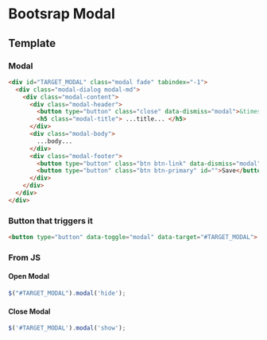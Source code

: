 # Bootsrap Modal

## Template

### Modal

```html
<div id="TARGET_MODAL" class="modal fade" tabindex="-1">
  <div class="modal-dialog modal-md">
    <div class="modal-content">
      <div class="modal-header">
        <button type="button" class="close" data-dismiss="modal">&times;</button>
        <h5 class="modal-title"> ...title... </h5>
      </div>
      <div class="modal-body">
        ...body...
      </div>
      <div class="modal-footer">
        <button type="button" class="btn btn-link" data-dismiss="modal">Close</button>
        <button type="button" class="btn btn-primary" id="">Save</button>
      </div>
    </div>
  </div>
</div>
```

### Button that triggers it

```html
<button type="button" data-toggle="modal" data-target="#TARGET_MODAL"> Modal Button </button>
```

### From JS

#### Open Modal
```js
$("#TARGET_MODAL").modal('hide');
```

#### Close Modal
```js
$('#TARGET_MODAL').modal('show');
```
